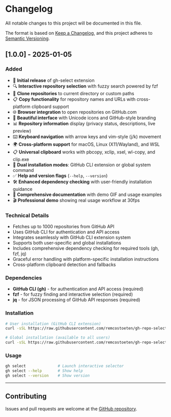# Changelog

All notable changes to this project will be documented in this file.

The format is based on [Keep a Changelog](https://keepachangelog.com/en/1.0.0/),
and this project adheres to [Semantic Versioning](https://semver.org/spec/v2.0.0.html).

## [1.0.0] - 2025-01-05

### Added
- 🎉 **Initial release** of gh-select extension
- 🔍 **Interactive repository selection** with fuzzy search powered by fzf
- 📁 **Clone repositories** to current directory or custom paths
- 📋 **Copy functionality** for repository names and URLs with cross-platform clipboard support
- 🌐 **Browser integration** to open repositories on GitHub.com
- 🎨 **Beautiful interface** with Unicode icons and GitHub-style branding
- 📊 **Repository information** display (privacy status, descriptions, live preview)
- ⌨️ **Keyboard navigation** with arrow keys and vim-style (j/k) movement
- 🌍 **Cross-platform support** for macOS, Linux (X11/Wayland), and WSL
- 📋 **Universal clipboard** works with pbcopy, xclip, xsel, wl-copy, and clip.exe
- 🚀 **Dual installation modes**: GitHub CLI extension or global system command
- ✅ **Help and version flags** (`--help`, `--version`)
- 🛠️ **Enhanced dependency checking** with user-friendly installation guidance
- 📖 **Comprehensive documentation** with demo GIF and usage examples
- 🎬 **Professional demo** showing real usage workflow at 30fps

### Technical Details
- Fetches up to 1000 repositories from GitHub API
- Uses GitHub CLI for authentication and API access
- Integrates seamlessly with GitHub CLI extension system
- Supports both user-specific and global installations
- Includes comprehensive dependency checking for required tools (gh, fzf, jq)
- Graceful error handling with platform-specific installation instructions
- Cross-platform clipboard detection and fallbacks

### Dependencies
- **GitHub CLI (gh)** - for authentication and API access (required)
- **fzf** - for fuzzy finding and interactive selection (required)
- **jq** - for JSON processing of GitHub API responses (required)

### Installation
```bash
# User installation (GitHub CLI extension)
curl -sSL https://raw.githubusercontent.com/remcostoeten/gh-repo-select-extension/master/install.sh | bash

# Global installation (available to all users)
curl -sSL https://raw.githubusercontent.com/remcostoeten/gh-repo-select-extension/master/install.sh | sudo bash -s -- --global
```

### Usage
```bash
gh select              # Launch interactive selector
gh select --help       # Show help
gh select --version    # Show version
```

---

## Contributing

Issues and pull requests are welcome at the [GitHub repository](https://github.com/remcostoeten/gh-repo-select-extension).
